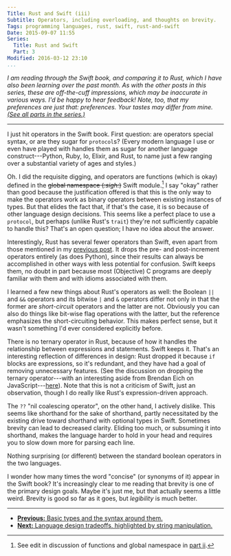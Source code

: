 ```yaml
---
Title: Rust and Swift (iii)
Subtitle: Operators, including overloading, and thoughts on brevity.
Tags: programming languages, rust, swift, rust-and-swift
Date: 2015-09-07 11:55
Series:
  Title: Rust and Swift
  Part: 3
Modified: 2016-03-12 23:10
...
```


<i class="editorial">I am reading through the Swift book, and comparing it to Rust, which I have also been learning over the past month. As with the other posts in this series, these are off-the-cuff impressions, which may be inaccurate in various ways. I'd be happy to hear feedback! Note, too, that my preferences are just that: preferences. Your tastes may differ from mine. [(See all parts in the series.)][series]</i>

[series]: /rust-and-swift.html

---

I just hit operators in the Swift book. First question: are operators special syntax, or are they sugar for `protocol`s? (Every modern language I use or even have played with handles them as sugar for another language construct---Python, Ruby, Io, Elixir, and Rust, to name just a few ranging over a substantial variety of ages and styles.)

Oh. I did the requisite digging, and operators are functions (which is okay) defined in the ~~global namespace (_:sigh:_)~~ Swift module.[^1] I say "okay" rather than good because the justification offered is that this is the only way to make the operators work as binary operators between existing instances of types. But that elides the fact that, if that's the case, it is so because of other language design decisions. This seems like a perfect place to use a `protocol`, but perhaps (unlike Rust's `trait`) they're not sufficiently capable to handle this? That's an open question; I have no idea about the answer.

Interestingly, Rust has several fewer operators than Swift, even apart from those mentioned in my [previous post][2]. It drops the pre- and post-increment operators entirely (as does Python), since their results can always be accomplished in other ways with less potential for confusion. Swift keeps them, no doubt in part because most (Objective) C programs are deeply familiar with them and with idioms associated with them.

I learned a few new things about Rust's operators as well: the Boolean `||` and `&&` operators and its bitwise `|` and `&` operators differ not only in that the former are *short-circuit* operators and the latter are not. Obviously you can also do things like bit-wise flag operations with the latter, but the reference emphasizes the short-circuiting behavior. This makes perfect sense, but it wasn't something I'd ever considered explicitly before.

There is no ternary operator in Rust, because of how it handles the relationship between expressions and statements. Swift keeps it. That's an interesting reflection of differences in design: Rust dropped it because `if` blocks are expressions, so it's redundant, and they have had a goal of removing unnecessary features. (See the discussion on dropping the ternary operator---with an interesting aside from Brendan Eich on JavaScript---[here][#1698]). Note that this is not a criticism of Swift, just an observation, though I do really like Rust's expression-driven approach.

The `??` "nil coalescing operator", on the other hand, I actively dislike. This seems like shorthand for the sake of shorthand, partly necessitated by the existing drive toward shorthand with optional types in Swift. Sometimes brevity can lead to decreased clarity. Eliding too much, or subsuming it into shorthand, makes the language harder to hold in your head and requires you to slow down more for parsing each line.

Nothing surprising (or different) between the standard boolean operators in the two languages.

I wonder how many times the word "concise" (or synonyms of it) appear in the Swift book? It's increasingly clear to me reading that brevity is one of the primary design goals. Maybe it's just me, but that actually seems a little weird. Brevity is good so far as it goes, but *legibility* is much better.

[#1698]: https://github.com/rust-lang/rust/issues/1698

---

- [**Previous:** Basic types and the syntax around them.][2]
- [**Next:** Language design tradeoffs, highlighted by string manipulation.][4]

[2]: http://www.chriskrycho.com/2015/rust-and-swift-ii.html
[4]: http://www.chriskrycho.com/2015/rust-and-swift-iv.html



[^1]: See edit in discussion of functions and global namespace in [part ii][2].
